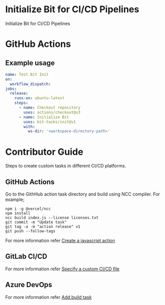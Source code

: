 # Initialize Bit for CI/CD Pipelines
Initialize Bit for CI/CD Pipelines

# GitHub Actions

## Example usage

```yaml
name: Test Bit Init
on:
  workflow_dispatch:
jobs:
  release:
    runs-on: ubuntu-latest
    steps:
      - name: Checkout repository
        uses: actions/checkout@v3
      - name: Initialize Bit
        uses: bit-tasks/init@v1
        with:
          ws-dir: '<workspace-directory-path>'
```

# Contributor Guide

Steps to create custom tasks in different CI/CD platforms.

## GitHub Actions

Go to the GithHub action task directory and build using NCC compiler. For example;

```
npm i -g @vercel/ncc
npm install
ncc build index.js --license licenses.txt
git commit -m "Update task"
git tag -a -m "action release" v1
git push --follow-tags
```

For more information refer [Create a javascript action](https://docs.github.com/en/actions/creating-actions/creating-a-javascript-action)

## GitLab CI/CD

For more information refer [Specify a custom CI/CD file](https://docs.gitlab.com/ee/ci/pipelines/settings.html#specify-a-custom-cicd-configuration-file)

## Azure DevOps

For more information refer [Add build task](https://learn.microsoft.com/en-us/azure/devops/extend/develop/add-build-task?view=azure-devops)